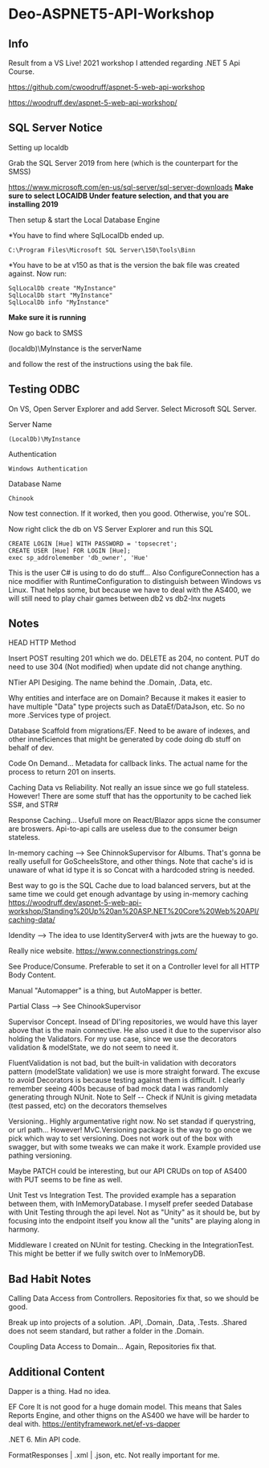 # Deo-ASPNET5-API-Workshop

## Info
Result from a VS Live! 2021 workshop I attended regarding .NET 5 Api Course.

https://github.com/cwoodruff/aspnet-5-web-api-workshop

https://woodruff.dev/aspnet-5-web-api-workshop/

## SQL Server Notice

Setting up localdb

Grab the SQL Server 2019 from here (which is the counterpart for the SMSS)

https://www.microsoft.com/en-us/sql-server/sql-server-downloads
**Make sure to select LOCAlDB Under feature selection, and that you are installing 2019**

Then setup & start the Local Database Engine

*You have to find where SqlLocalDb ended up.

    C:\Program Files\Microsoft SQL Server\150\Tools\Binn

*You have to be at v150 as that is the version the bak file was created against. Now run:

    SqlLocalDb create "MyInstance"
    SqlLocalDb start "MyInstance"
    SqlLocalDb info "MyInstance"

**Make sure it is running**

Now go back to SMSS

(localdb)\MyInstance is the serverName

and follow the rest of the instructions using the bak file.

## Testing ODBC
On VS, Open Server Explorer and add Server. Select Microsoft SQL Server.

Server Name

    (LocalDb)\MyInstance

    
Authentication

    Windows Authentication

Database Name

    Chinook

Now test connection. If it worked, then you good. Otherwise, you're SOL.

Now right click the db on VS Server Explorer and run this SQL

    CREATE LOGIN [Hue] WITH PASSWORD = 'topsecret';
    CREATE USER [Hue] FOR LOGIN [Hue];
    exec sp_addrolemember 'db_owner', 'Hue'


This is the user C# is using to do do stuff... Also ConfigureConnection has a nice modifier with RuntimeConfiguration to distinguish between Windows vs Linux. That helps some, but because we have to deal with the AS400, we will still need to play chair games between db2 vs db2-lnx nugets

## Notes

HEAD HTTP Method

Insert POST resulting 201 which we do.
DELETE as 204, no content.
PUT do need to use 304 (Not modified) when update did not change anything.

NTier API Desiging. The name behind the .Domain, .Data, etc.

Why entities and interface are on Domain? Because it makes it easier to have multiple "Data" type projects such as DataEf/DataJson, etc. So no more .Services type of project.

Database Scaffold from migrations/EF. Need to be aware of indexes, and other inneficiences that might be generated by code doing db stuff on behalf of dev.

Code On Demand... Metadata for callback links. The actual name for the process to return 201 on inserts.

Caching Data vs Reliability. Not really an issue since we go full stateless. However! There are some stuff that has the opportunity to be cached liek SS#, and STR#

Response Caching... Usefull more on React/Blazor apps sicne the consumer are broswers. Api-to-api calls are useless due to the consumer beign stateless. 

In-memory caching --> See ChinnokSupervisor for Albums. That's gonna be really usefull for GoScheelsStore, and other things. Note that cache's id is unaware of what id type it is so Concat with a hardcoded string is needed.

Best way to go is the SQL Cache due to load balanced servers, but at the same time we could get enough advantage by using in-memory caching
https://woodruff.dev/aspnet-5-web-api-workshop/Standing%20Up%20an%20ASP.NET%20Core%20Web%20API/caching-data/


Idendity --> The idea to use IdentityServer4 with jwts are the hueway to go.

Really nice website.
https://www.connectionstrings.com/

See Produce/Consume. Preferable to set it on a Controller level for all HTTP Body Content.

Manual "Automapper" is a thing, but AutoMapper is better.

Partial Class --> See ChinookSupervisor

Supervisor Concept. Insead of DI'ing repositories, we would have this layer above that is the main connective. He also used it due to the supervisor also holding the Validators. For my use case, since we use the decorators validation & modelState, we do not seem to need it.

FluentValidation is not bad, but the built-in validation with decorators pattern (modelState validation) we use is more straight forward. The excuse to avoid Decorators is because testing against them is difficult. I clearly remember seeing 400s because of bad mock data I was randomly generating through NUnit.
 Note to Self -- Check if NUnit is giving metadata (test passed, etc) on the decorators themselves

Versioning.. Highly argumentative right now. No set standad if querystring, or url path... However! MvC.Versioning package is the way to go once we pick which way to set versioning. Does not work out of the box with swagger, but with some tweaks we can make it work. Example provided use pathing versioning.

Maybe PATCH could be interesting, but our API CRUDs on top of AS400 with PUT seems to be fine as well.

Unit Test vs Integration Test. The provided example has a separation between them, with InMemoryDatabase. I myself prefer seeded Database with Unit Testing through the api level. Not as "Unity" as it should be, but by focusing into the endpoint itself you know all the "units" are playing along in harmony.

Middleware I created on NUnit for testing. Checking in the IntegrationTest. This might be better if we fully switch over to InMemoryDB.

## Bad Habit Notes

Calling Data Access from Controllers. Repositories fix that, so we should be good.

Break up into projects of a solution. .API, .Domain, .Data, .Tests. .Shared does not seem standard, but rather a folder in the .Domain.

Coupling Data Access to Domain... Again, Repositories fix that.


## Additional Content

Dapper is a thing. Had no idea.

EF Core It is not good for a huge domain model. This means that Sales Reports Engine, and other thigns on the AS400 we have will be harder to deal with.
https://entityframework.net/ef-vs-dapper


.NET 6. Min API code.


FormatResponses | .xml | .json, etc. Not really important for me.